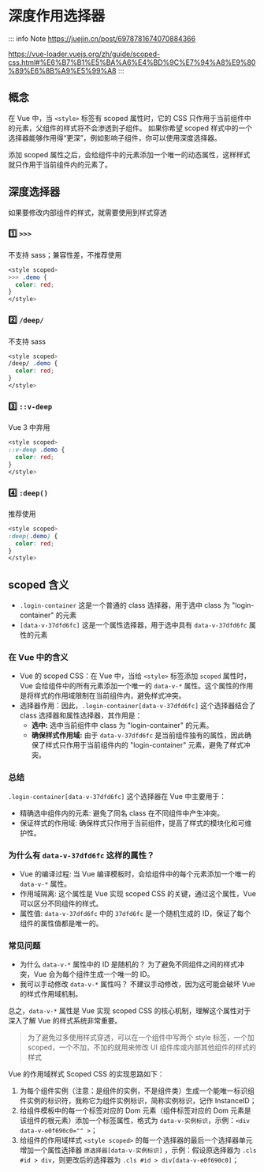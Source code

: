 # 深度作用选择器

::: info Note
https://juejin.cn/post/6978781674070884366

https://vue-loader.vuejs.org/zh/guide/scoped-css.html#%E6%B7%B1%E5%BA%A6%E4%BD%9C%E7%94%A8%E9%80%89%E6%8B%A9%E5%99%A8
:::

## 概念

在 Vue 中，当 `<style>` 标签有 scoped 属性时，它的 CSS 只作用于当前组件中的元素，父组件的样式将不会渗透到子组件。 如果你希望 scoped 样式中的一个选择器能够作用得“更深”，例如影响子组件，你可以使用深度选择器。

添加 scoped 属性之后，会给组件中的元素添加一个唯一的动态属性，这样样式就只作用于当前组件内的元素了。

## 深度选择器

如果要修改内部组件的样式，就需要使用到样式穿透

### 1️⃣ `>>>`

不支持 sass；兼容性差，不推荐使用

```css
<style scoped>
>>> .demo {
  color: red;
}
</style>
```

### 2️⃣ `/deep/`

不支持 sass

```css
<style scoped>
/deep/ .demo {
  color: red;
}
</style>
```

### 3️⃣ `::v-deep`

Vue 3 中弃用

```css
<style scoped>
::v-deep .demo {
  color: red;
}
</style>
```

### 4️⃣ `:deep()`

推荐使用

```css
<style scoped>
:deep(.demo) {
  color: red;
}
</style>
```

## scoped 含义

- `.login-container` 这是一个普通的 class 选择器，用于选中 class 为 "login-container" 的元素
- `[data-v-37dfd6fc]` 这是一个属性选择器，用于选中具有 `data-v-37dfd6fc` 属性的元素

### 在 Vue 中的含义

- Vue 的 scoped CSS：在 Vue 中，当给 `<style>` 标签添加 `scoped` 属性时，Vue 会给组件中的所有元素添加一个唯一的 `data-v-*` 属性。这个属性的作用是将样式的作用域限制在当前组件内，避免样式冲突。
- 选择器作用：因此，`.login-container[data-v-37dfd6fc]` 这个选择器结合了 class 选择器和属性选择器，其作用是：
  - **选中:** 选中当前组件中 class 为 "login-container" 的元素。
  - **确保样式作用域:** 由于 `data-v-37dfd6fc` 是当前组件独有的属性，因此确保了样式只作用于当前组件内的 "login-container" 元素，避免了样式冲突。

### 总结

`.login-container[data-v-37dfd6fc]` 这个选择器在 Vue 中主要用于：

- 精确选中组件内的元素: 避免了同名 class 在不同组件中产生冲突。
- 保证样式的作用域: 确保样式只作用于当前组件，提高了样式的模块化和可维护性。

### 为什么有 `data-v-37dfd6fc` 这样的属性？

- Vue 的编译过程: 当 Vue 编译模板时，会给组件中的每个元素添加一个唯一的 `data-v-*` 属性。
- 作用域隔离: 这个属性是 Vue 实现 scoped CSS 的关键，通过这个属性，Vue 可以区分不同组件的样式。
- 属性值: `data-v-37dfd6fc` 中的 `37dfd6fc` 是一个随机生成的 ID，保证了每个组件的属性值都是唯一的。

### 常见问题

- 为什么 `data-v-*` 属性中的 ID 是随机的？ 为了避免不同组件之间的样式冲突，Vue 会为每个组件生成一个唯一的 ID。
- 我可以手动修改 `data-v-*` 属性吗？ 不建议手动修改，因为这可能会破坏 Vue 的样式作用域机制。

总之，`data-v-*` 属性是 Vue 实现 scoped CSS 的核心机制，理解这个属性对于深入了解 Vue 的样式系统非常重要。

> 为了避免过多使用样式穿透，可以在一个组件中写两个 style 标签，一个加 scoped，一个不加，不加的就用来修改 UI 组件库或内部其他组件的样式的样式

Vue 的作用域样式 Scoped CSS 的实现思路如下：

1. 为每个组件实例（注意：是组件的实例，不是组件类）生成一个能唯一标识组件实例的标识符，我称它为组件实例标识，简称实例标识，记作 InstanceID；
2. 给组件模板中的每一个标签对应的 Dom 元素（组件标签对应的 Dom 元素是该组件的根元素）添加一个标签属性，格式为 `data-v-实例标识`，示例：`<div data-v-e0f690c0="" >`；
3. 给组件的作用域样式 `<style scoped>` 的每一个选择器的最后一个选择器单元增加一个属性选择器 `原选择器[data-v-实例标识]` ，示例：假设原选择器为 `.cls #id > div`，则更改后的选择器为 `.cls #id > div[data-v-e0f690c0]`；
